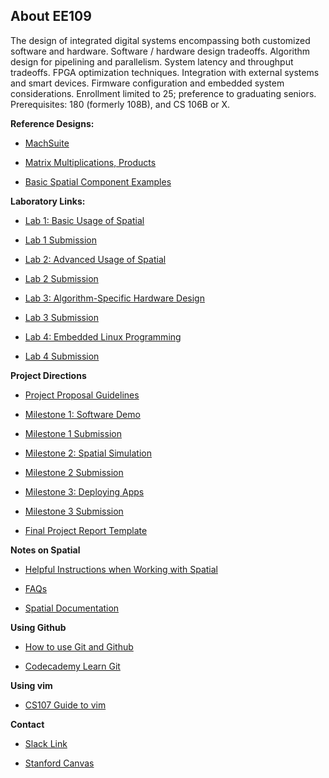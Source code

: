 ## About EE109

The design of integrated digital systems encompassing both customized software and hardware. Software / hardware design tradeoffs. Algorithm design for pipelining and parallelism. System latency and throughput tradeoffs. FPGA optimization techniques. Integration with external systems and smart devices. Firmware configuration and embedded system considerations. Enrollment limited to 25; preference to graduating seniors. Prerequisites: 180 (formerly 108B), and CS 106B or X.

**Reference Designs:**
* [MachSuite](https://github.com/stanford-ppl/spatial-apps/blob/regression_arria10/src/MachSuite.scala)

* [Matrix Multiplications, Products](https://github.com/stanford-ppl/spatial-apps/blob/regression_arria10/src/Products.scala)

* [Basic Spatial Component Examples](https://github.com/stanford-ppl/spatial-apps/blob/regression_arria10/src/UnitTests.scala)

**Laboratory Links:**
* [Lab 1: Basic Usage of Spatial](lab1.md)

* [Lab 1 Submission](lab1_submission.md)

* [Lab 2: Advanced Usage of Spatial](lab2.md)

* [Lab 2 Submission](lab2_submission.md)

* [Lab 3: Algorithm-Specific Hardware Design](lab3.md)

* [Lab 3 Submission](lab3_submission.md)

* [Lab 4: Embedded Linux Programming](lab4.md)

* [Lab 4 Submission](lab4_submission.md)


**Project Directions**
* [Project Proposal Guidelines](project_proposal.md)

* [Milestone 1: Software Demo](milestone1.md)

* [Milestone 1 Submission](milestone1_submission.md)

* [Milestone 2: Spatial Simulation](milestone2.md)

* [Milestone 2 Submission](milestone2_submission.md)

* [Milestone 3: Deploying Apps](milestone3.md)

* [Milestone 3 Submission](milestone3_submission.md)

* [Final Project Report Template](final_report_template/FinalReport_STUDENT1_STUDENT2_Spr1718.md)


**Notes on Spatial**
* [Helpful Instructions when Working with Spatial](spatial-cheatsheet.md)

* [FAQs](common-issues.md)

* [Spatial Documentation](https://spatial-lang.org/)

**Using Github**
* [How to use Git and Github](https://www.udacity.com/course/how-to-use-git-and-github--ud775)

* [Codecademy Learn Git](https://www.codecademy.com/learn/learn-git)

**Using vim**
* [CS107 Guide to vim](https://web.stanford.edu/class/cs107/guide/vim.html)

**Contact**
* [Slack Link](http://ee109-spr1718.slack.com/)

* [Stanford Canvas](https://canvas.stanford.edu/)
